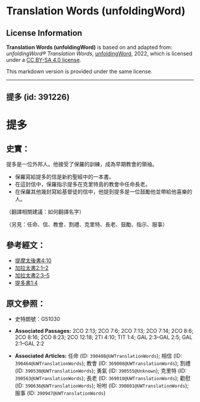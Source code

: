 # Translation Words (unfoldingWord)

## License Information

**Translation Words (unfoldingWord)** is based on and adapted from: _unfoldingWord® Translation Words_, [unfoldingWord](https://unfoldingword.org/utw), 2022, which is licensed under a [CC BY-SA 4.0 license](https://creativecommons.org/licenses/by-sa/4.0/legalcode.en).

This markdown version is provided under the same license.



--------------------------------

## 提多 (id: 391226)

提多
==

史實：
---

提多是一位外邦人。他接受了保羅的訓練，成為早期教會的領袖。

* 保羅寫給提多的信是新約聖經中的一本書。
* 在這封信中，保羅指示提多在克里特島的教會中任命長老。
* 在保羅其他幾封寫給基督徒的信中，他提到提多是一位鼓勵他並帶給他喜樂的人。

（翻譯相關建議：如何翻譯名字）

（另見：任命、信、教會、割禮、克里特、長老、鼓勵、指示、服事）

參考經文：
-----

* [提摩太後書4:10](https://ref.ly/2Tim4:10)
* [加拉太書2:1–2](https://ref.ly/Gal2:1-Gal2:2)
* [加拉太書2:3–5](https://ref.ly/Gal2:3-Gal2:5)
* [提多書1:4](https://ref.ly/Titus1:4)

原文參照：
-----

* 史特朗號：G51030

* **Associated Passages:** 2CO 2:13; 2CO 7:6; 2CO 7:13; 2CO 7:14; 2CO 8:6; 2CO 8:16; 2CO 8:23; 2CO 12:18; 2TI 4:10; TIT 1:4; GAL 2:3–GAL 2:5; GAL 2:1–GAL 2:2
* **Associated Articles:** 任命 (ID: `390408@UWTranslationWords`); 相信 (ID: `390464@UWTranslationWords`); 教會 (ID: `369008@UWTranslationWords`); 割禮 (ID: `390530@UWTranslationWords`); 勇氣 (ID: `390555@Unknown`); 克里特 (ID: `390563@UWTranslationWords`); 長老 (ID: `369010@UWTranslationWords`); 勸慰 (ID: `390636@UWTranslationWords`); 吩咐 (ID: `390801@UWTranslationWords`); 服事 (ID: `390947@UWTranslationWords`)

